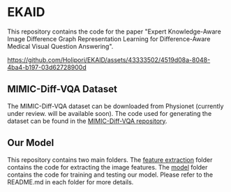 # EKAID
This repository contains the code for the paper "Expert Knowledge-Aware Image Difference Graph Representation Learning for Difference-Aware Medical Visual Question Answering".


https://github.com/Holipori/EKAID/assets/43333502/4519d08a-8048-4ba4-b197-03d62728900d



## MIMIC-Diff-VQA Dataset
The MIMIC-Diff-VQA dataset can be downloaded from Physionet (currently under review. will be available soon). The code used for generating the dataset can be found in the [MIMIC-Diff-VQA repository](https://github.com/Holipori/MIMIC-Diff-VQA).

## Our Model
This repository contains two main folders. The [feature extraction](./feature%20extraction) folder contains the code for extracting the image features. The [model](./model) folder contains the code for training and testing our model. Please refer to the README.md in each folder for more details.

